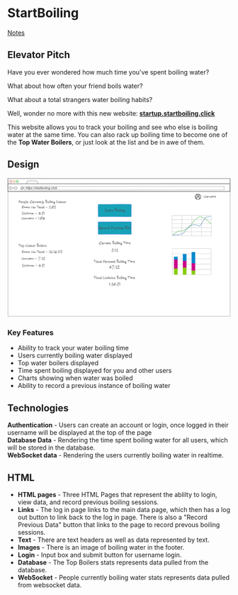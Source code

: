 # StartBoiling
[Notes](notes.md)

## Elevator Pitch
Have you ever wondered how much time you've spent boiling water?

What about how often your friend boils water?

What about a total strangers water boiling habits?

Well, wonder no more with this new website: [**startup.startboiling.click**](http://startup.startboiling.click)

This website allows you to track your boiling and see who else is boiling water at the same time. You can also rack up boiling time to become one of the **Top Water Boilers**, or just look at the list and be in awe of them.

## Design
![Sketch of the website startboiling.click](assets/images/startboilingsketch.png)
### Key Features
- Ability to track your water boiling time
- Users currently boiling water displayed
- Top water boilers displayed
- Time spent boiling displayed for you and other users
- Charts showing when water was boiled
- Ability to record a previous instance of boiling water

## Technologies
**Authentication** - Users can create an account or login, once logged in their username will be displayed at the top of the page  
**Database Data** - Rendering the time spent boiling water for all users, which will be stored in the database.  
**WebSocket data** - Rendering the users currently boiling water in realtime.

## HTML
- **HTML pages** - Three HTML Pages that represent the ablilty to login, view data, and record previous boiling sessions.
- **Links** - The log in page links to the main data page, which then has a log out button to link back to the log in page.  There is also a "Record Previous Data" button that links to the page to record prevous boiling sessions.
- **Text** - There are text headers as well as data represented by text.
- **Images** - There is an image of boiling water in the footer.
- **Login** - Input box and submit button for username login.
- **Database** - The Top Boilers stats represents data pulled from the database.
- **WebSocket** - People currently boiling water stats represents data pulled from websocket data.
